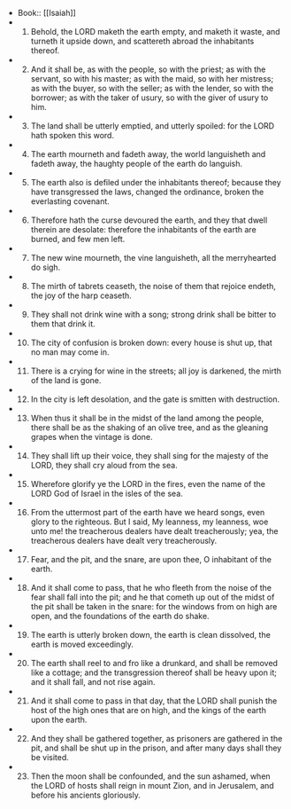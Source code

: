 - Book:: [[Isaiah]]
- 1. Behold, the LORD maketh the earth empty, and maketh it waste, and turneth it upside down, and scattereth abroad the inhabitants thereof.
- 2. And it shall be, as with the people, so with the priest; as with the servant, so with his master; as with the maid, so with her mistress; as with the buyer, so with the seller; as with the lender, so with the borrower; as with the taker of usury, so with the giver of usury to him.
- 3. The land shall be utterly emptied, and utterly spoiled: for the LORD hath spoken this word.
- 4. The earth mourneth and fadeth away, the world languisheth and fadeth away, the haughty people of the earth do languish.
- 5. The earth also is defiled under the inhabitants thereof; because they have transgressed the laws, changed the ordinance, broken the everlasting covenant.
- 6. Therefore hath the curse devoured the earth, and they that dwell therein are desolate: therefore the inhabitants of the earth are burned, and few men left.
- 7. The new wine mourneth, the vine languisheth, all the merryhearted do sigh.
- 8. The mirth of tabrets ceaseth, the noise of them that rejoice endeth, the joy of the harp ceaseth.
- 9. They shall not drink wine with a song; strong drink shall be bitter to them that drink it.
- 10. The city of confusion is broken down: every house is shut up, that no man may come in.
- 11. There is a crying for wine in the streets; all joy is darkened, the mirth of the land is gone.
- 12. In the city is left desolation, and the gate is smitten with destruction.
- 13. When thus it shall be in the midst of the land among the people, there shall be as the shaking of an olive tree, and as the gleaning grapes when the vintage is done.
- 14. They shall lift up their voice, they shall sing for the majesty of the LORD, they shall cry aloud from the sea.
- 15. Wherefore glorify ye the LORD in the fires, even the name of the LORD God of Israel in the isles of the sea.
- 16. From the uttermost part of the earth have we heard songs, even glory to the righteous. But I said, My leanness, my leanness, woe unto me! the treacherous dealers have dealt treacherously; yea, the treacherous dealers have dealt very treacherously.
- 17. Fear, and the pit, and the snare, are upon thee, O inhabitant of the earth.
- 18. And it shall come to pass, that he who fleeth from the noise of the fear shall fall into the pit; and he that cometh up out of the midst of the pit shall be taken in the snare: for the windows from on high are open, and the foundations of the earth do shake.
- 19. The earth is utterly broken down, the earth is clean dissolved, the earth is moved exceedingly.
- 20. The earth shall reel to and fro like a drunkard, and shall be removed like a cottage; and the transgression thereof shall be heavy upon it; and it shall fall, and not rise again.
- 21. And it shall come to pass in that day, that the LORD shall punish the host of the high ones that are on high, and the kings of the earth upon the earth.
- 22. And they shall be gathered together, as prisoners are gathered in the pit, and shall be shut up in the prison, and after many days shall they be visited.
- 23. Then the moon shall be confounded, and the sun ashamed, when the LORD of hosts shall reign in mount Zion, and in Jerusalem, and before his ancients gloriously.
